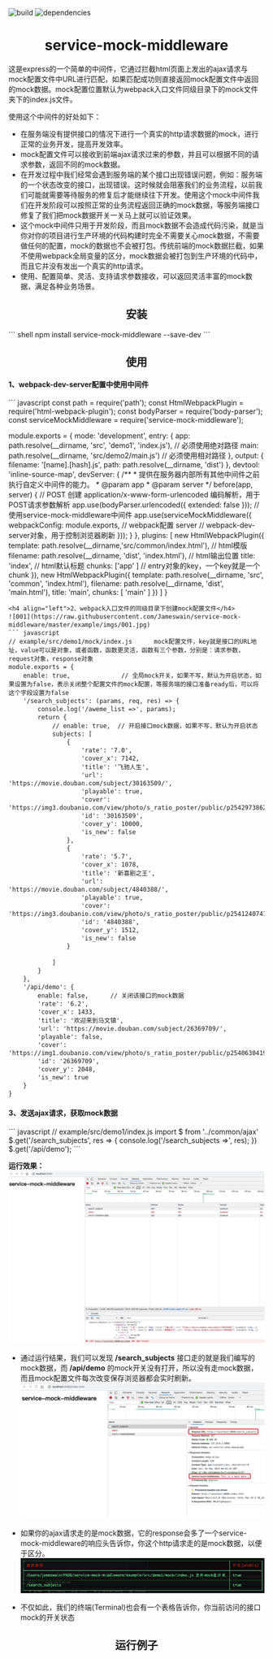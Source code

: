 ![build](https://img.shields.io/badge/build-passing-green.svg)
![dependencies](https://img.shields.io/badge/dependencies-up%20to%20date-orange.svg)

<div align="center">
    <h1>service-mock-middleware</h1>
</div>
这是express的一个简单的中间件，它通过拦截html页面上发出的ajax请求与mock配置文件中URL进行匹配，如果匹配成功则直接返回mock配置文件中返回的mock数据。mock配置位置默认为webpack入口文件同级目录下的mock文件夹下的index.js文件。

使用这个中间件的好处如下：

- 在服务端没有提供接口的情况下进行一个真实的http请求数据的mock，进行正常的业务开发，提高开发效率。
- mock配置文件可以接收到前端ajax请求过来的参数，并且可以根据不同的请求参数，返回不同的mock数据。
- 在开发过程中我们经常会遇到服务端的某个接口出现错误问题，例如：服务端的一个状态改变的接口，出现错误。这时候就会阻塞我们的业务流程，以前我们可能就需要等待服务的修复后才能继续往下开发。使用这个mock中间件我们在开发阶段可以按照正常的业务流程返回正确的mock数据，等服务端接口修复了我们把mock数据开关一关马上就可以验证效果。
- 这个mock中间件只用于开发阶段，而且mock数据不会造成代码污染，就是当你对你的项目进行生产环境的代码构建时完全不需要关心mock数据，不需要做任何的配置，mock的数据也不会被打包。传统前端的mock数据拦截，如果不使用webpack全局变量的区分，mock数据会被打包到生产环境的代码中，而且它并没有发出一个真实的http请求。
- 使用、配置简单、灵活、支持请求参数接收，可以返回灵活丰富的mock数据，满足各种业务场景。

<h2 align="center">安装</h2>
``` shell
npm install service-mock-middleware --save-dev
```
<h2 align="center">使用</h2>
<h4 align="left">1、webpack-dev-server配置中使用中间件</h4>
``` javascript
const path = require('path');
const HtmlWebpackPlugin = require('html-webpack-plugin');
const bodyParser = require('body-parser');	
const serviceMockMiddleware = require('service-mock-middleware');

module.exports = {
    mode: 'development',
    entry: {
        app: path.resolve(__dirname, 'src', 'demo1', 'index.js'),   // 必须使用绝对路径
        main: path.resolve(__dirname, 'src/demo2/main.js')          // 必须使用相对路径
    },
    output: {
        filename: '[name].[hash].js',
        path: path.resolve(__dirname, 'dist')
    },
    devtool: 'inline-source-map',
    devServer: {
        /**
         * 提供在服务器内部所有其他中间件之前执行自定义中间件的能力。
         * @param app
         * @param server
         */
        before(app, server) {
            // POST 创建 application/x-www-form-urlencoded 编码解析，用于POST请求参数解析
            app.use(bodyParser.urlencoded({ extended: false }));
            // 使用service-mock-middleware中间件
            app.use(serviceMockMiddleware({ 
              webpackConfig: module.exports, // webpack配置
              server 												 // webpack-dev-server对象，用于控制浏览器刷新
            }));
        }
    },
    plugins: [
        new HtmlWebpackPlugin({
            template: path.resolve(__dirname,'src/common/index.html'),        // html模版
            filename: path.resolve(__dirname, 'dist', 'index.html'),          // html输出位置
            title: 'index',                            // html默认标题
            chunks: ['app' ]                           // entry对象的key，一个key就是一个chunk
        }),
        new HtmlWebpackPlugin({
            template: path.resolve(__dirname, 'src', 'common', 'index.html'),
            filename: path.resolve(__dirname, 'dist', 'main.html'),
            title: 'main',
            chunks: [ 'main' ]
        })
    ]
}
```
<h4 align="left">2、webpack入口文件的同级目录下创建mock配置文件</h4>
![001](https://raw.githubusercontent.com/Jameswain/service-mock-middleware/master/example/imgs/001.jpg)
``` javascript
// example/src/demo1/mock/index.js      mock配置文件，key就是接口的URL地址，value可以是对象，或者函数，函数更灵活，函数有三个参数，分别是：请求参数，request对象，response对象
module.exports = {
    enable: true,              // 全局mock开关，如果不写，默认为开启状态，如果设置为false，表示关闭整个配置文件的mock配置，等服务端的接口准备ready后，可以将这个字段设置为false
    '/search_subjects': (params, req, res) => {
        console.log('/aweme_list =>', params);
        return {
            // enable: true,  // 开启接口mock数据，如果不写，默认为开启状态
            subjects: [
                {
                    'rate': '7.0',
                    'cover_x': 7142,
                    'title': '飞驰人生',
                    'url': 'https://movie.douban.com/subject/30163509/',
                    'playable': true,
                    'cover': 'https://img3.doubanio.com/view/photo/s_ratio_poster/public/p2542973862.webp',
                    'id': '30163509',
                    'cover_y': 10000,
                    'is_new': false
                },
                {
                    'rate': '5.7',
                    'cover_x': 1078,
                    'title': '新喜剧之王',
                    'url': 'https://movie.douban.com/subject/4840388/',
                    'playable': true,
                    'cover': 'https://img3.doubanio.com/view/photo/s_ratio_poster/public/p2541240741.webp',
                    'id': '4840388',
                    'cover_y': 1512,
                    'is_new': false
                }

            ]
        }
    },
    '/api/demo': {
        enable: false,      // 关闭该接口的mock数据
        'rate': '6.2',
        'cover_x': 1433,
        'title': '欢迎来到马文镇',
        'url': 'https://movie.douban.com/subject/26369709/',
        'playable': false,
        'cover': 'https://img1.doubanio.com/view/photo/s_ratio_poster/public/p2540630419.webp',
        'id': '26369709',
        'cover_y': 2048,
        'is_new': true
    }
}
```
<h4 align="left">3、发送ajax请求，获取mock数据</h4>
``` javascript
// example/src/demo1/index.js
import $ from '../common/ajax'
$.get('/search_subjects', res => {
    console.log('/search_subjects =>', res);
})
$.get('/api/demo');
```

**运行效果：**
![a002](https://raw.githubusercontent.com/Jameswain/service-mock-middleware/master/example/imgs/002.jpg)

* 通过运行结果，我们可以发现 **/search_subjects** 接口走的就是我们编写的mock数据，而 **/api/demo** 的mock开关没有打开，所以没有走mock数据，而且mock配置文件每次改变保存浏览器都会实时刷新。
![003](https://raw.githubusercontent.com/Jameswain/service-mock-middleware/master/example/imgs/003.jpg)​

* 如果你的ajax请求走的是mock数据，它的response会多了一个service-mock-middleware的响应头告诉你，你这个http请求走的是mock数据，以便于区分。
![004](https://raw.githubusercontent.com/Jameswain/service-mock-middleware/master/example/imgs/004.jpg)
* 不仅如此，我们的终端(Terminal)也会有一个表格告诉你，你当前访问的接口mock的开关状态

<h2 align="center">运行例子</h2>

